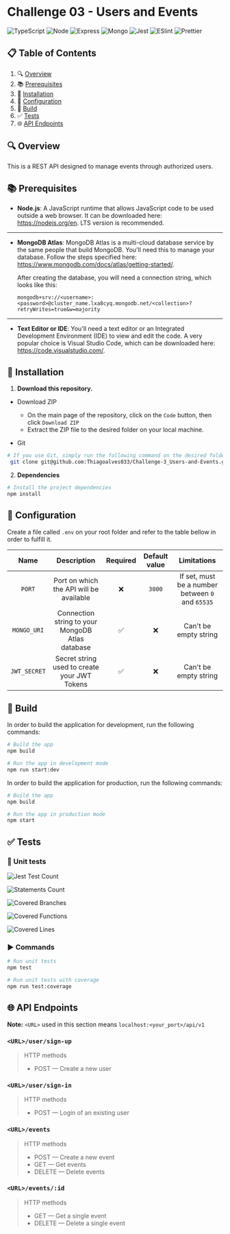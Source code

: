 # Challenge 03 - Users and Events

![TypeScript](https://img.shields.io/badge/TypeScript-007ACC?style=for-the-badge&logo=typescript&logoColor=white) ![Node](https://img.shields.io/badge/-nodejs-black?style=for-the-badge&logoColor=white&logo=node.js&color=366A31) ![Express](https://img.shields.io/badge/Express.js-404D59?style=for-the-badge) ![Mongo](https://img.shields.io/badge/MongoDB-4EA94B?style=for-the-badge&logo=mongodb&logoColor=white) ![Jest](https://img.shields.io/badge/-Jest-black?style=for-the-badge&logoColor=white&logo=jest&color=BF3B14) ![ESlint](https://img.shields.io/badge/eslint-3A33D1?style=for-the-badge&logo=eslint&logoColor=white) ![Prettier](https://img.shields.io/badge/prettier-1A2C34?style=for-the-badge&logo=prettier&logoColor=F7BA3E)

## 📋 Table of Contents

1. 🔍 [Overview](#-overview)
2. 📚 [Prerequisites](#-prerequisites)
3. 🔨 [Installation](#-installation)
4. 🔧 [Configuration](#-configuration)
5. 🚀 [Build](#-build)
6. ✅ [Tests](#-tests)
7. 🌐 [API Endpoints](#-api-endpoints)

## 🔍 Overview

This is a REST API designed to manage events through authorized users.

## 📚 Prerequisites

- **Node.js**:
  A JavaScript runtime that allows JavaScript code to be used outside a web browser. It can be downloaded here: https://nodejs.org/en. LTS version is recommended.

---

- **MongoDB Atlas**: MongoDB Atlas is a multi-cloud database service by the same people that build MongoDB. You'll need this to manage your database. Follow the steps specified here: https://www.mongodb.com/docs/atlas/getting-started/.

  After creating the database, you will need a connection string, which looks like this:

  ```
  mongodb+srv://<username>:<password>@cluster_name.lxa8cyq.mongodb.net/<collection>?retryWrites=true&w=majority
  ```

---

- **Text Editor or IDE**: You'll need a text editor or an Integrated Development Environment (IDE) to view and edit the code. A very popular choice is Visual Studio Code, which can be downloaded here: https://code.visualstudio.com/.

## 🔨 Installation

1. **Download this repository.**

- Download ZIP

  - On the main page of the repository, click on the `Code` button, then click `Download ZIP`
  - Extract the ZIP file to the desired folder on your local machine.

- Git

```bash
# If you use Git, simply run the following command on the desired folder:
 git clone git@github.com:Thiagoalves033/Challenge-3_Users-and-Events.git
```

2. **Dependencies**

```bash
# Install the project dependencies
npm install
```

## 🔧 Configuration

Create a file called `.env` on your root folder and refer to the table bellow in order to fulfill it.

|     Name     |                   Description                    | Required | Default value |                   Limitations                    |
| :----------: | :----------------------------------------------: | :------: | :-----------: | :----------------------------------------------: |
|    `PORT`    |     Port on which the API will be available      |    ❌    |    `3000`     | If set, must be a number between `0` and `65535` |
| `MONGO_URI`  | Connection string to your MongoDB Atlas database |    ✅    |      ❌       |              Can't be empty string               |
| `JWT_SECRET` |   Secret string used to create your JWT Tokens   |    ✅    |      ❌       |              Can't be empty string               |

## 🚀 Build

In order to build the application for development, run the following commands:

```bash
# Build the app
npm build

# Run the app in development mode
npm run start:dev
```

In order to build the application for production, run the following commands:

```bash
# Build the app
npm build

# Run the app in production mode
npm start
```

## ✅ Tests

### 🧪 Unit tests

![Jest Test Count](https://img.shields.io/badge/Tests-46-red)

![Statements Count](https://img.shields.io/badge/Statements-208/208_covered_%28100%25%29-red)

![Covered Branches](https://img.shields.io/badge/Branches-24/24_covered_%28100%25%29-red)

![Covered Functions](https://img.shields.io/badge/Functions-44/44_covered_%28100%25%29-red)

![Covered Lines](https://img.shields.io/badge/Lines-198/198_covered_%28100%25%29-red)

### ▶️ Commands

```bash
# Run unit tests
npm test

# Run unit tests with coverage
npm run test:coverage
```

## 🌐 API Endpoints

**Note:** `<URL>` used in this section means `localhost:<your_port>/api/v1`

### `<URL>/user/sign-up`

> HTTP methods
>
> - POST — Create a new user

### `<URL>/user/sign-in`

> HTTP methods
>
> - POST — Login of an existing user

### `<URL>/events`

> HTTP methods
>
> - POST — Create a new event
> - GET — Get events
> - DELETE — Delete events

### `<URL>/events/:id`

> HTTP methods
>
> - GET — Get a single event
> - DELETE — Delete a single event
